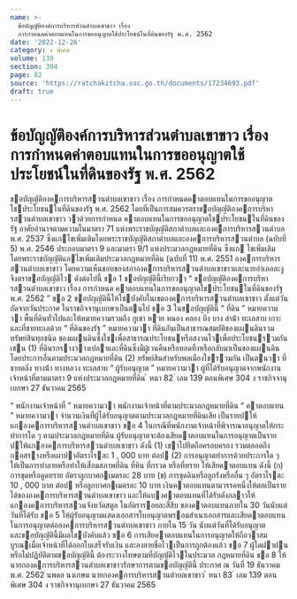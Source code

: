 ```yaml
---
name: >-
  ข้อบัญญัติองค์การบริหารส่วนตําบลเขาขาว เรื่อง
  การกำหนดค่าตอบแทนในการขออนุญาตใช้ประโยชน์ในที่ดินของรัฐ พ.ศ. 2562
date: '2022-12-26'
category: ง พิเศษ
volume: 139
section: 304
page: 82
source: 'https://ratchakitcha.soc.go.th/documents/17234693.pdf'
draft: true
---
```


# ข้อบัญญัติองค์การบริหารส่วนตําบลเขาขาว เรื่อง การกำหนดค่าตอบแทนในการขออนุญาตใช้ประโยชน์ในที่ดินของรัฐ พ.ศ. 2562

ขอบัญญัติองคการบริหารสวนตําบลเขาขาว เรื่อง การกําหนดคาตอบแทนในการขออนุญาตใชประโยชนในที่ดินของรัฐ พ.ศ. 2562 โดยที่เป็นการสมควรตราขอบัญญัติองคการบริหารสวนตําบลเขาขาว วาด้วยการกําหนด คาตอบแทนในการขออนุญาตใชประโยชนในที่ดินของรัฐ อาศัยอํานาจตามความในมาตรา 71 แห่งพระราชบัญญัติสภาตําบลและองคการบริหารสวนตําบล พ.ศ. 2537 ซึ่งแกไขเพิ่มเติมโดยพระราชบัญญัติสภาตําบลและองคการบริหารสวนตําบล (ฉบับที่ 5) พ.ศ. 2546 ประกอบมาตรา 9 และมาตรา 9/1 แห่งประมวลกฎหมายที่ดิน ซึ่งแก ไขเพิ่มเติม โดยพระราชบัญญัติแกไขเพิ่มเติมประมวลกฎหมายที่ดิน (ฉบับที่ 11) พ.ศ. 2551 องคการบริหาร สวนตําบลเขาขาว โดยความเห็นชอบของสภาองคการบริหารสวนตําบลเขาขาวและนายอําเภอละงู จึงตราขอบัญญัติไว ดังต่อไปนี้ ขอ 1 ขอบัญญัตินี้เรียกวา “ ขอบัญญัติองคการบริหารสวนตําบลเขาขาว เรื่อง การกําหนด คาตอบแทนในการขออนุญาตใชประโยชนในที่ดินของรัฐ พ.ศ. 2562 ” ขอ 2 ขอบัญญัตินี้ให้ใชบังคับในเขตองคการบริหารสวนตําบลเขาขาว ตั้งแต่วันถัดจากวันประกาศ ในราชกิจจานุเบกษาเป็นตนไป ขอ 3 ในขอบัญญัตินี้ “ ที่ดิน ” หมายความวา พื้นที่ดินทั่วไปและให้หมายความรวมถึง ภูเขา หวย หนอง คลอง บึง บาง ลําน้ํา ทะเลสาบ เกาะ และที่ชายทะเลด้วย “ ที่ดินของรัฐ ” หมายความวา ที่ดินอันเป็นสาธารณสมบัติของแผนดินรวมทรัพย์สินทุกชนิด ของแผนดินซึ่งใชเพื่อสาธารณประโยชนหรือสงวนไวเพื่อประโยชนรวมกัน เชน (1) ที่ดินรกรางวางเปลาและที่ดินซึ่งมีผู้เวนคืนหรือทอดทิ้งหรือกลับมาเป็นของแผนดิน โดยประการอื่นตามประมวลกฎหมายที่ดิน (2) ทรัพย์สินสําหรับพลเมืองใชรวมกัน เป็นตนวา ที่ชายตลิ่ง ทางน้ํา ทางหลวง ทะเลสาบ “ ผู้รับอนุญาต ” หมายความวา ผู้ที่ได้รับอนุญาตจากพนักงานเจ้าหน้าที่ตามมาตรา 9 แห่งประมวลกฎหมายที่ดิน ้ หนา 82 ่ เลม 139 ตอนพิเศษ 304 ง ราชกิจจานุเบกษา 27 ธันวาคม 2565

“ พนักงานเจ้าหน้าที่ ” หมายความวา พนักงานเจ้าหน้าที่ตามประมวลกฎหมายที่ดิน “ คาตอบแทน ” หมายความวา จํานวนเงินที่ผู้ได้รับอนุญาตตามประมวลกฎหมายที่ดินเสีย เป็นรายปให้แกองคการบริหารสวนตําบลเขาขาว ขอ 4 ในกรณีที่พนักงานเจ้าหน้าที่พิจารณาอนุญาตให้กระทําการใด ๆ ตามประมวลกฎหมายที่ดิน ผู้รับอนุญาตจะต้องเสียคาตอบแทนในการอนุญาตเป็นรายปให้แกองคการบริหารสวนตําบลเขาขาว ดังนี้ (1) เขาไปยึดถือครอบครอง รวมตลอดถึงกอสรางหรือเผาปาอัตราไรละ 1 , 000 บาท ต่อป (2) การอนุญาตทําการด้วยประการใด ๆ ให้เป็นการทําลายหรือทําให้เสื่อมสภาพที่ดิน ที่หิน ที่กรวด หรือที่ทราย ให้เสียคาตอบแทน ดังนี้ (ก) การขุดหรือดูดทราย อัตราลูกบาศกเมตรละ 28 บาท (ข) การขุดดินหรือลูกรังหรืออื่น ๆ อัตราไรละ 10 , 000 บาท ต่อป หรือลูกบาศกเมตรละ 10 บาท เงินคาตอบแทนตามวรรคหนึ่งให้ตกเป็นรายได้ขององคการบริหารสวนตําบลเขาขาว และให้แบงคาตอบแทนที่ได้รับดังกลาวให้แกองคการบริหารสวนจังหวัดสตูล ในอัตรารอยละสี่สิบ ของคาตอบแทนภายใน 30 วันนับแต่วันที่ได้รับ ขอ 5 ให้ผู้รับอนุญาตแสดงเอกสารใบอนุญาตพรอมสําเนาเอกสารและเสียคาตอบแทน ในการอนุญาตต่อองคการบริหารสวนตําบลเขาขาว ภายใน 15 วัน นับแต่วันที่ได้รับอนุญาต และขอบัญญัตินี้มีผลใชบังคับแล้ว ขอ 6 การเสียคาตอบแทนในการอนุญาตให้ถือวาสมบูรณเมื่อเจ้าหน้าที่ได้ออกใบเสร็จรับเงิน และลงลายชื่อไวเป็นการถูกต้องแล้ว ขอ 7 ผู้ใดฝาฝนหรือไม่ปฏิบัติตามขอบัญญัตินี้ ต้องระวางโทษตามที่บัญญัติไวในประมวล กฎหมายที่ดิน ขอ 8 ให้นายกองคการบริหารสวนตําบลเขาขาวรักษาการตามขอบัญญัตินี้ ประกาศ ณ วันที่ 19 ธันวาคม พ.ศ. 2562 นพดล นงเกษม นายกองคการบริหารสวนตําบลเขาขาว ้ หนา 83 ่ เลม 139 ตอนพิเศษ 304 ง ราชกิจจานุเบกษา 27 ธันวาคม 2565
